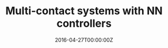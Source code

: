 ---
title: Multi-contact systems with NN controllers
summary: Framework for stability analysis of complementarity systems with neural network controllers, drawing connections between non-smooth mechanics and ReLU structure <br /> **Stability Analysis of Complementarity Systems with Neural Network Controllers (HSCC 2021)**
weight: 12

tags:
  - Deep Learning
date: '2016-04-27T00:00:00Z'

# Optional external URL for project (replaces project detail page).
external_link: 'https://arxiv.org/pdf/2011.07626.pdf'

image:
  caption: Photo by rawpixel on Unsplash
  focal_point: Smart

links:
url_code: 'https://github.com/AlpAydinoglu/sverification'
url_pdf: 'https://arxiv.org/pdf/2011.07626.pdf'
url_slides: ''
url_video: 'https://youtu.be/uhhKBm22BLY'

# Slides (optional).
#   Associate this project with Markdown slides.
#   Simply enter your slide deck's filename without extension.
#   E.g. `slides = "example-slides"` references `content/slides/example-slides.md`.
#   Otherwise, set `slides = ""`.
slides: ""
---